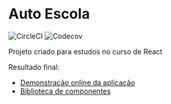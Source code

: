 # Auto Escola

![CircleCI](https://img.shields.io/circleci/build/github/jclebson/autoescola/main?token=fc9f1728f1014c86d419914bcc27be885a1f6a29)
![Codecov](https://img.shields.io/codecov/c/gh/jclebson/autoescola)

Projeto criado para estudos no curso de React

Resultado final:

- [Demonstração online da aplicação](https://autoescola-navy.vercel.app/)
- [Biblioteca de componentes](https://main--60843d287e7af40021c6af9c.chromatic.com)

